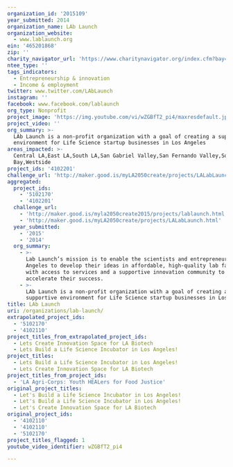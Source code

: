 ```yaml
---
organization_id: '2015109'
year_submitted: 2014
organization_name: LAb Launch
organization_website:
  - www.lablaunch.org
ein: '465201868'
zip: ''
charity_navigator_url: 'https://www.charitynavigator.org/index.cfm?bay=search.profile&ein=465201868'
ntee_type: ''
tags_indicators:
  - Entrepreneurship & innovation
  - Income & employment
twitter: www.twitter.com/LAbLaunch
instagram: ''
facebook: www.facebook.com/lablaunch
org_type: Nonprofit
project_image: 'https://img.youtube.com/vi/wZGBfT2_pi4/maxresdefault.jpg'
project_video: ''
org_summary: >-
  LAb Launch is a non-profit organization with a goal of creating a supportive
  environment for Life Science startup businesses in Los Angeles
areas_impacted: >-
  Central LA,East LA,South LA,San Gabriel Valley,San Fernando Valley,South
  Bay,Westside
project_ids: '4102201'
challenge_url: 'http://maker.good.is/myLA2050create/projects/LALabLaunch.html'
aggregated:
  project_ids:
    - '5102170'
    - '4102201'
  challenge_url:
    - 'http://maker.good.is/myla2050create2015/projects/lablaunch.html'
    - 'http://maker.good.is/myLA2050create/projects/LALabLaunch.html'
  year_submitted:
    - '2015'
    - '2014'
  org_summary:
    - >-
      Lab Launch’s mission is to enable the scientists and entrepreneurs of Los
      Angeles to develop their ideas in affordable, high-quality lab facilities,
      with access to services and a supportive innovation community to
      accelerate their success.
    - >-
      LAb Launch is a non-profit organization with a goal of creating a
      supportive environment for Life Science startup businesses in Los Angeles
title: LAb Launch
uri: /organizations/lab-launch/
extrapolated_project_ids:
  - '5102170'
  - '4102110'
project_titles_from_extrapolated_project_ids:
  - Lets Create Innovation Space for LA Biotech
  - Lets Build a Life Science Incubator in Los Angeles!
project_titles:
  - Lets Build a Life Science Incubator in Los Angeles!
  - Lets Create Innovation Space for LA Biotech
project_titles_from_project_ids:
  - 'LA Agri-Corps: Youth HEALers for Food Justice'
original_project_titles:
  - Let's Build a Life Science Incubator in Los Angeles!
  - Let's Build a Life Science Incubator in Los Angeles!
  - Let's Create Innovation Space for LA Biotech
original_project_ids:
  - '4102110'
  - '4102110'
  - '5102170'
project_titles_flagged: 1
youtube_video_identifier: wZGBfT2_pi4

---
```

